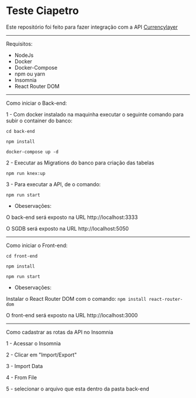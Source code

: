 # Teste Ciapetro

Este repositório foi feito para fazer integração com a API [Currencylayer](https://currencylayer.com/)

---

Requisitos:

- NodeJs
- Docker
- Docker-Compose
- npm ou yarn
- Insomnia
- React Router DOM

---

Como iniciar o Back-end:

1 - Com docker instalado na maquinha executar o seguinte comando para subir o container do banco:

`cd back-end`

`npm install`

`docker-compose up -d`

2 - Executar as Migrations do banco para criação das tabelas

`npm run knex:up`

3 - Para executar a API, de o comando:

`npm run start`

- Obeservações:<br/>

O back-end será exposto na URL http://localhost:3333

O SGDB será exposto na URL http://localhost:5050

---

Como iniciar o Front-end:

`cd front-end`

`npm install`

`npm run start`

- Obeservações:<br/>

Instalar o React Router DOM com o comando: `npm install react-router-dom`

O front-end será exposto na URL http://localhost:3000

---

Como cadastrar as rotas da API no Insomnia

1 - Acessar o Insomnia

2 - Clicar em "Import/Export"

3 - Import Data

4 - From File

5 - selecionar o arquivo que esta dentro da pasta back-end
